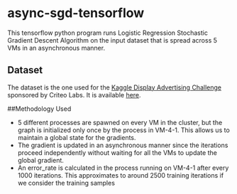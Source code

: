 # async-sgd-tensorflow
This tensorflow python program runs Logistic Regression Stochastic Gradient Descent Algorithm on the input dataset that is spread across 5 VMs in an asynchronous manner.

## Dataset
The dataset is the one used for the [Kaggle Display Advertising Challenge](https://www.kaggle.com/c/criteo-display-ad-challenge) sponsored by Criteo Labs. It is available [here](http://pages.cs.wisc.edu/~ashenoy/CS838/).

##Methodology Used
* 5 different processes are spawned on every VM in the cluster, but the graph is initialized only once by the process in VM-4-1. This allows us to maintain a global state for the gradients.
* The gradient is updated in an asynchronous manner since the iterations proceed independently without waiting for all the VMs to update the global gradient.
* An error_rate is calculated in the process running on VM-4-1 after every 1000 iterations. This approximates to around 2500 training iterations if we consider the training samples
